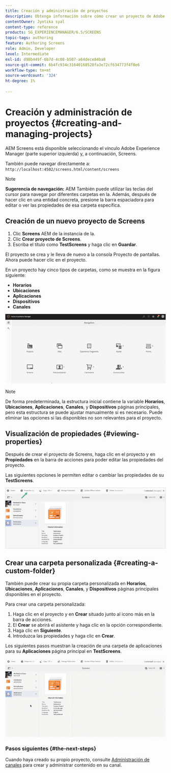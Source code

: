 ```yaml
---
title: Creación y administración de proyectos
description: Obtenga información sobre cómo crear un proyecto de Adobe Experience Manager Screens.
contentOwner: Jyotika syal
content-type: reference
products: SG_EXPERIENCEMANAGER/6.5/SCREENS
topic-tags: authoring
feature: Authoring Screens
role: Admin, Developer
level: Intermediate
exl-id: d98b449f-6b7d-4c08-b507-a64dece84ba8
source-git-commit: 6b4fc934c31640168528fa3e72cf634773f4f8e6
workflow-type: tm+mt
source-wordcount: '324'
ht-degree: 1%

---
```


# Creación y administración de proyectos {#creating-and-managing-projects}

AEM Screens está disponible seleccionando el vínculo Adobe Experience Manager (parte superior izquierda) y, a continuación, Screens.

También puede navegar directamente a: `http://localhost:4502/screens.html/content/screens`

>[!NOTE]
>**Sugerencia de navegación:**
>AEM También puede utilizar las teclas del cursor para navegar por diferentes carpetas en la. Además, después de hacer clic en una entidad concreta, presione la barra espaciadora para editar o ver las propiedades de esa carpeta específica.

## Creación de un nuevo proyecto de Screens

1. Clic **Screens** AEM de la instancia de la.
1. Clic **Crear proyecto de Screens**.
1. Escriba el título como **TestScreens** y haga clic en **Guardar**.

El proyecto se crea y le lleva de nuevo a la consola Proyecto de pantallas. Ahora puede hacer clic en el proyecto.

En un proyecto hay cinco tipos de carpetas, como se muestra en la figura siguiente:

* **Horarios**
* **Ubicaciones**
* **Aplicaciones**
* **Dispositivos**
* **Canales**

![player1](assets/create-project.gif)

>[!NOTE]
>
>De forma predeterminada, la estructura inicial contiene la variable **Horarios**, **Ubicaciones**, **Aplicaciones**, **Canales**, y **Dispositivos** páginas principales, pero esta estructura se puede ajustar manualmente si es necesario. Puede eliminar las opciones si las disponibles no son relevantes para el proyecto.


## Visualización de propiedades {#viewing-properties}

Después de crear el proyecto de Screens, haga clic en el proyecto y en **Propiedades** en la barra de acciones para poder editar las propiedades del proyecto.

Las siguientes opciones le permiten editar o cambiar las propiedades de su **TestScreens**.

![imagen](assets/create-project2.png)

## Crear una carpeta personalizada {#creating-a-custom-folder}

También puede crear su propia carpeta personalizada en **Horarios**, **Ubicaciones**, **Aplicaciones**, **Canales**, y **Dispositivos** páginas principales disponibles en el proyecto.

Para crear una carpeta personalizada:

1. Haga clic en el proyecto y en **Crear** situado junto al icono más en la barra de acciones.
1. El **Crear** se abrirá el asistente y haga clic en la opción correspondiente.
1. Haga clic en **Siguiente**.
1. Introduzca las propiedades y haga clic en **Crear**.

Los siguientes pasos muestran la creación de una carpeta de aplicaciones para su **Aplicaciones** página principal en **TestScreens**.

![player2-1](assets/create-project3.gif)

### Pasos siguientes {#the-next-steps}

Cuando haya creado su propio proyecto, consulte [Administración de canales](managing-channels.md) para crear y administrar contenido en su canal.
